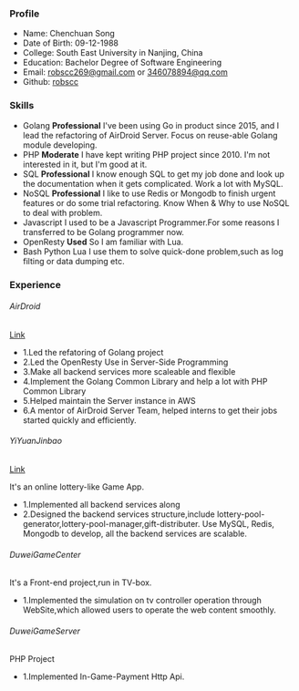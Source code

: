 ### Profile

* Name: Chenchuan Song
* Date of Birth: 09-12-1988
* College: South East University in Nanjing, China
* Education: Bachelor Degree of Software Engineering
* Email: robscc269@gmail.com or 346078894@qq.com
* Github: [robscc](http://github.com/robscc)

### Skills

- Golang **Professional** I've been using Go in product since 2015, and I lead the refactoring of AirDroid Server. Focus on reuse-able Golang module developing.
- PHP **Moderate** I have kept writing PHP project since 2010. I'm not interested in it, but I'm good at it.
- SQL **Professional** I know enough SQL to get my job done and look up the documentation when it gets complicated. Work a lot with MySQL.
- NoSQL **Professional** I like to use Redis or Mongodb to finish urgent features or do some trial refactoring. Know When & Why to use NoSQL to deal with problem.
- Javascript I used to be a Javascript Programmer.For some reasons I transferred to be Golang programmer now.
- OpenResty **Used** So I am familiar with Lua.
- Bash Python Lua I use them to solve quick-done problem,such as log filting or data dumping etc.

### Experience

###### AirDroid

[Link](http://www.airdroid.com)

- 1.Led the refatoring of Golang project
- 2.Led the OpenResty Use in Server-Side Programming
- 3.Make all backend services more scaleable and flexible
- 4.Implement the Golang Common Library and help a lot with PHP Common Library
- 5.Helped maintain the Server instance in AWS
- 6.A mentor of AirDroid Server Team, helped interns to get their jobs started quickly and efficiently.

###### YiYuanJinbao

[Link](http://www.yyjinbao.com)

It's an online lottery-like Game App.

- 1.Implemented all backend services along 
- 2.Designed the backend services structure,include lottery-pool-generator,lottery-pool-manager,gift-distributer. Use MySQL, Redis, Mongodb to develop, all the backend services are scalable.

###### DuweiGameCenter

It's a Front-end project,run in TV-box.

- 1.Implemented the simulation on tv controller operation through WebSite,which allowed users to operate the web content smoothly.

###### DuweiGameServer

PHP Project

- 1.Implemented In-Game-Payment Http Api.



